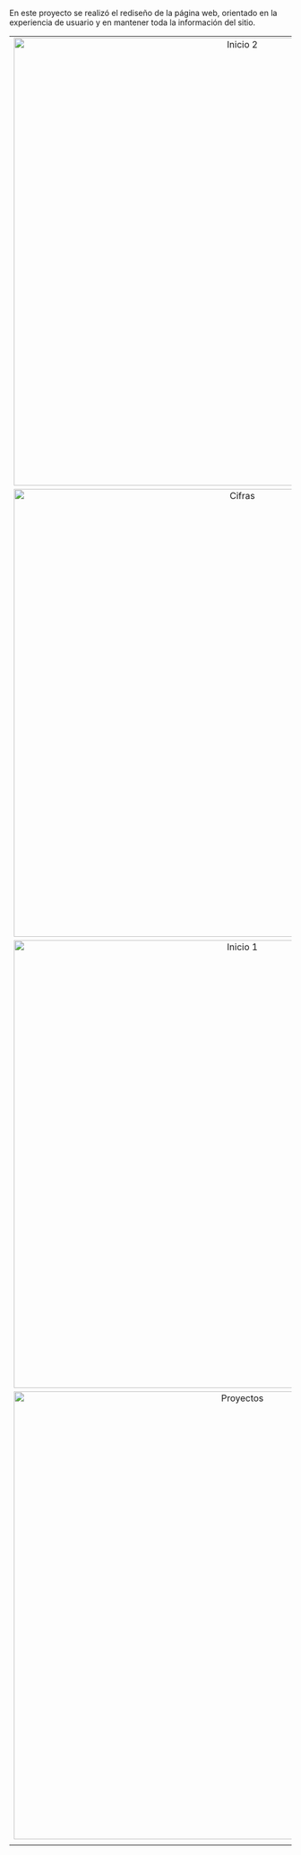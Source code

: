 <p>En este proyecto se realizó el rediseño de la página web, orientado en la experiencia de usuario y en mantener toda la información del sitio.</p>

<table>
  <tr>
    <td width="50%" align="center">
      <img src="https://github.com/user-attachments/assets/e377972e-5613-4934-9f6c-f10879c75abc" alt="Inicio 2" height="800"/>
    </td>
    <td width="50%" align="center">
      <img src="https://github.com/user-attachments/assets/0cbda18b-f034-487c-b97d-86e6929d3c9f" alt="Capacitaciones" height="800"/>
    </td>
  </tr>
  <tr>
    <td align="center">
      <img src="https://github.com/user-attachments/assets/abaa05a5-ee60-435b-91c8-7c66c6851f12" alt="Cifras" height="800"/>
    </td>
    <td align="center">
      <img src="https://github.com/user-attachments/assets/265ca155-4627-40ff-881d-2e80e0fa0a7b" alt="Eventos" height="800"/>
    </td>
  </tr>
  <tr>
    <td align="center">
      <img src="https://github.com/user-attachments/assets/46b8af33-b619-46ce-b1f1-9a2392e68284" alt="Inicio 1" height="800"/>
    </td>
    <td align="center">
      <img src="https://github.com/user-attachments/assets/f7a90646-0ea9-4dd8-8aed-9102a461542f" alt="Prensa" height="800"/>
    </td>
  </tr>
  <tr>
    <td align="center">
      <img src="https://github.com/user-attachments/assets/ba1e3f0f-6858-4b54-a22e-6069ebc6a2ea" alt="Proyectos" height="800"/>
    </td>
    <td align="center">
      <img src="https://github.com/user-attachments/assets/c168ff29-7627-45d0-b973-e7b014fba58e" alt="Quiénes somos" height="800"/>
    </td>
  </tr>
  <tr>
    <td colspan="2" align="center">
      <img src="https://github.com/user-attachments/assets/92c2b03



